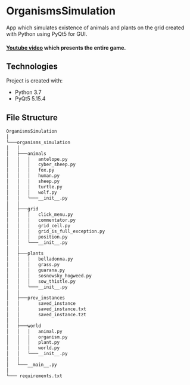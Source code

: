 # OrganismsSimulation
App which simulates existence of animals and plants on the grid created with Python using PyQt5 for GUI.

#### [Youtube video](https://youtu.be/0OELylNfb1g) which presents the entire game.

## Technologies
Project is created with:
* Python 3.7 
* PyQt5 5.15.4

## File Structure
```bash
OrganismsSimulation
│
└───organisms_simulation
│   │
│   ├───animals
│   │   │   antelope.py
│   │   │   cyber_sheep.py
│   │   │   fox.py
│   │   │   human.py
│   │   │   sheep.py
│   │   │   turtle.py
│   │   │   wolf.py
│   │   └───__init__.py
│   │          
│   ├───grid
│   │   │   click_menu.py
│   │   │   commentator.py
│   │   │   grid_cell.py
│   │   │   grid_is_full_exception.py
│   │   │   position.py
│   │   └───__init__.py
│   │         
│   ├───plants
│   │   │   belladonna.py
│   │   │   grass.py
│   │   │   guarana.py
│   │   │   sosnowsky_hogweed.py
│   │   │   sow_thistle.py
│   │   └───__init__.py
│   │           
│   ├───prev_instances
│   │       saved_instance
│   │       saved_instance.txt
│   │       saved_instance.tzt
│   │
│   ├───world
│   │   │   animal.py
│   │   │   organism.py
│   │   │   plant.py
│   │   │   world.py
│   │   └───__init__.py     
│   │
│   └───__main__.py
│
└─── requirements.txt
```
